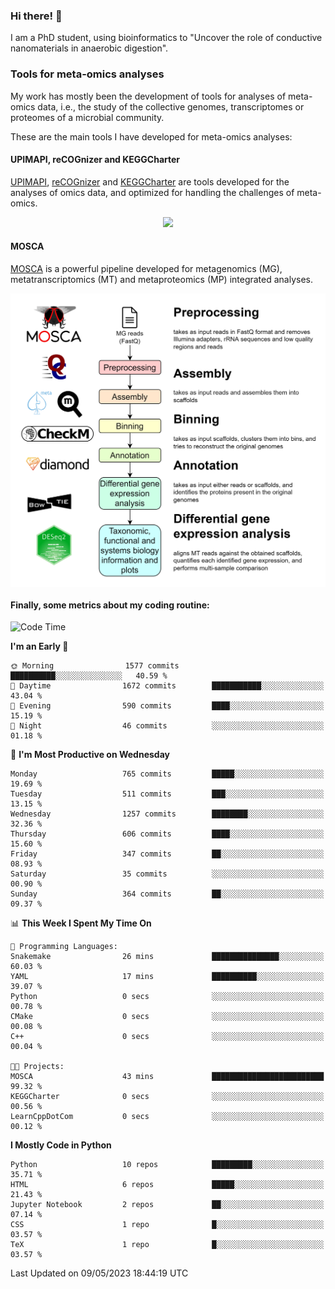 ### Hi there! 👋

I am a PhD student, using bioinformatics to "Uncover the role of conductive nanomaterials in anaerobic digestion".

### Tools for meta-omics analyses

My work has mostly been the development of tools for analyses of meta-omics data, i.e., the study of the collective genomes, transcriptomes or proteomes of a microbial community.

These are the main tools I have developed for meta-omics analyses:

#### UPIMAPI, reCOGnizer and KEGGCharter

[UPIMAPI](https://github.com/iquasere/UPIMAPI), [reCOGnizer](https://github.com/iquasere/reCOGnizer) and [KEGGCharter](https://github.com/iquasere/KEGGCharter) are tools developed for the analyses of omics data, and optimized for handling the challenges of meta-omics.

<p align="center">
    <img src="assets/annotation_paper.png">
</p>

#### MOSCA

[MOSCA](https://github.com/iquasere/MOSCA) is a powerful pipeline developed for metagenomics (MG), metatranscriptomics (MT) and metaproteomics (MP) integrated analyses.

<p align="center">
    <img src="assets/mosca_workflow.png" align="center" width="700">
</p>


#### Finally, some metrics about my coding routine:

<!--START_SECTION:waka-->
![Code Time](http://img.shields.io/badge/Code%20Time-563%20hrs%205%20mins-blue)

**I'm an Early 🐤** 

```text
🌞 Morning                1577 commits        ██████████░░░░░░░░░░░░░░░   40.59 % 
🌆 Daytime                1672 commits        ███████████░░░░░░░░░░░░░░   43.04 % 
🌃 Evening                590 commits         ████░░░░░░░░░░░░░░░░░░░░░   15.19 % 
🌙 Night                  46 commits          ░░░░░░░░░░░░░░░░░░░░░░░░░   01.18 % 
```
📅 **I'm Most Productive on Wednesday** 

```text
Monday                   765 commits         █████░░░░░░░░░░░░░░░░░░░░   19.69 % 
Tuesday                  511 commits         ███░░░░░░░░░░░░░░░░░░░░░░   13.15 % 
Wednesday                1257 commits        ████████░░░░░░░░░░░░░░░░░   32.36 % 
Thursday                 606 commits         ████░░░░░░░░░░░░░░░░░░░░░   15.60 % 
Friday                   347 commits         ██░░░░░░░░░░░░░░░░░░░░░░░   08.93 % 
Saturday                 35 commits          ░░░░░░░░░░░░░░░░░░░░░░░░░   00.90 % 
Sunday                   364 commits         ██░░░░░░░░░░░░░░░░░░░░░░░   09.37 % 
```


📊 **This Week I Spent My Time On** 

```text
💬 Programming Languages: 
Snakemake                26 mins             ███████████████░░░░░░░░░░   60.03 % 
YAML                     17 mins             ██████████░░░░░░░░░░░░░░░   39.07 % 
Python                   0 secs              ░░░░░░░░░░░░░░░░░░░░░░░░░   00.78 % 
CMake                    0 secs              ░░░░░░░░░░░░░░░░░░░░░░░░░   00.08 % 
C++                      0 secs              ░░░░░░░░░░░░░░░░░░░░░░░░░   00.04 % 

🐱‍💻 Projects: 
MOSCA                    43 mins             █████████████████████████   99.32 % 
KEGGCharter              0 secs              ░░░░░░░░░░░░░░░░░░░░░░░░░   00.56 % 
LearnCppDotCom           0 secs              ░░░░░░░░░░░░░░░░░░░░░░░░░   00.12 % 
```

**I Mostly Code in Python** 

```text
Python                   10 repos            █████████░░░░░░░░░░░░░░░░   35.71 % 
HTML                     6 repos             █████░░░░░░░░░░░░░░░░░░░░   21.43 % 
Jupyter Notebook         2 repos             ██░░░░░░░░░░░░░░░░░░░░░░░   07.14 % 
CSS                      1 repo              █░░░░░░░░░░░░░░░░░░░░░░░░   03.57 % 
TeX                      1 repo              █░░░░░░░░░░░░░░░░░░░░░░░░   03.57 % 
```




 Last Updated on 09/05/2023 18:44:19 UTC
<!--END_SECTION:waka-->
